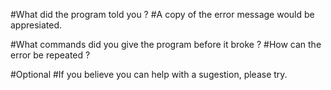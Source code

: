 #What did the program told you ?
#A copy of the error message would be appresiated.

#What commands did you give the program before it broke ?
#How can the error be repeated ?

#Optional
#If you believe you can help with a sugestion, please try.
